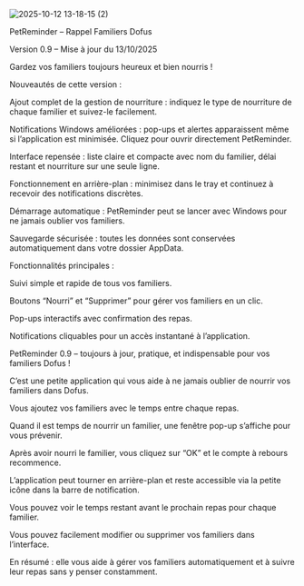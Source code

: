 ![2025-10-12 13-18-15 (2)](https://github.com/user-attachments/assets/18f114e3-1de0-45f9-9740-826d25cee0af)

PetReminder – Rappel Familiers Dofus

Version 0.9 – Mise à jour du 13/10/2025

Gardez vos familiers toujours heureux et bien nourris !

Nouveautés de cette version :

Ajout complet de la gestion de nourriture : indiquez le type de nourriture de chaque familier et suivez-le facilement.

Notifications Windows améliorées : pop-ups et alertes apparaissent même si l’application est minimisée. Cliquez pour ouvrir directement PetReminder.

Interface repensée : liste claire et compacte avec nom du familier, délai restant et nourriture sur une seule ligne.

Fonctionnement en arrière-plan : minimisez dans le tray et continuez à recevoir des notifications discrètes.

Démarrage automatique : PetReminder peut se lancer avec Windows pour ne jamais oublier vos familiers.

Sauvegarde sécurisée : toutes les données sont conservées automatiquement dans votre dossier AppData.

Fonctionnalités principales :

Suivi simple et rapide de tous vos familiers.

Boutons “Nourri” et “Supprimer” pour gérer vos familiers en un clic.

Pop-ups interactifs avec confirmation des repas.

Notifications cliquables pour un accès instantané à l’application.

PetReminder 0.9 – toujours à jour, pratique, et indispensable pour vos familiers Dofus ! 

C’est une petite application qui vous aide à ne jamais oublier de nourrir vos familiers dans Dofus.

Vous ajoutez vos familiers avec le temps entre chaque repas.

Quand il est temps de nourrir un familier, une fenêtre pop-up s’affiche pour vous prévenir.


Après avoir nourri le familier, vous cliquez sur “OK” et le compte à rebours recommence.

L’application peut tourner en arrière-plan et reste accessible via la petite icône dans la barre de notification.

Vous pouvez voir le temps restant avant le prochain repas pour chaque familier.

Vous pouvez facilement modifier ou supprimer vos familiers dans l’interface.

En résumé : elle vous aide à gérer vos familiers automatiquement et à suivre leur repas sans y penser constamment.
